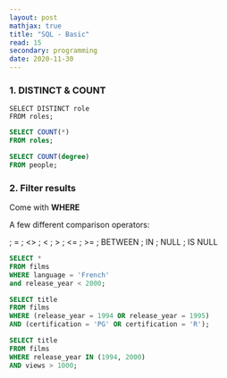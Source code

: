 ```yaml
---
layout: post
mathjax: true
title: "SQL - Basic"
read: 15
secondary: programming
date: 2020-11-30
---
```


### 1. DISTINCT & COUNT

```
SELECT DISTINCT role 
FROM roles;
```

```sql
SELECT COUNT(*)
FROM roles; 
```

```sql
SELECT COUNT(degree)
FROM people; 
```

### 2. Filter results

Come with **WHERE**

A few different comparison operators: 

; = 
; <>  ; <
; > 
; <= 
; >=
; BETWEEN
; IN
; NULL 
; IS NULL

```sql
SELECT *
FROM films
WHERE language = 'French'
and release_year < 2000; 
```

```sql
SELECT title
FROM films
WHERE (release_year = 1994 OR release_year = 1995)
AND (certification = 'PG' OR certification = 'R');
```

```sql
SELECT title
FROM films
WHERE release_year IN (1994, 2000)
AND views > 1000;
```
